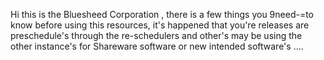 Hi this is the Bluesheed Corporation , there is a few things you 9need-=to know before using this resources, it's happened that you're releases are preschedule's
through the re-schedulers and other's may be using the other instance's for Shareware software or new intended software's ....     
